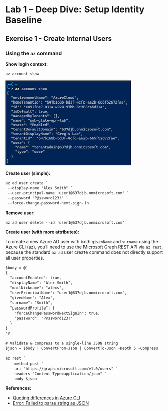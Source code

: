 # Lab 1 – Deep Dive: Setup Identity Baseline

## Exercise 1 - Create Internal Users

### Using the `az` command

**Show login context:**  

```pwsh
az account show
```

<img src='images/2025-10-09-03-38-58.png' width=400>

**Create user (simple):**

```pwsh
az ad user create `
 --display-name "Alex Smith" `
 --user-principal-name 'user1@637djb.onmicrosoft.com' `
 --password "P@ssword123!" `
 --force-change-password-next-sign-in
```

**Remove user:**

```pwsh
az ad user delete --id 'user1@637djb.onmicrosoft.com'
```

**Create user (with more attributes):**

To create a new Azure AD user with both `givenName` and `surname` using the
Azure CLI (az), you’ll need to use the Microsoft Graph REST API via `az rest`,
because the standard `az ad` user create command does not directly support all
user properties.

```pwsh
$body = @'
{
  "accountEnabled": true,
  "displayName": "Alex Smith",
  "mailNickname": "alexs",
  "userPrincipalName": "user1@637djb.onmicrosoft.com",
  "givenName": "Alex",
  "surname": "Smith",
  "passwordProfile": {
    "forceChangePasswordNextSignIn": true,
    "password": "P@ssword123!"
  }
}
'@

# Validate & compress to a single-line JSON string
$json = $body | ConvertFrom-Json | ConvertTo-Json -Depth 5 -Compress

az rest `
  --method post `
  --uri "https://graph.microsoft.com/v1.0/users" `
  --headers "Content-Type=application/json" `
  --body $json
```


**References:**  

* [Quoting differences in Azure CLI](https://learn.microsoft.com/en-us/cli/azure/use-azure-cli-successfully-quoting?view=azure-cli-latest&tabs=bash1%2Cbash2%2Cbash3#json-strings)
* [Error: Failed to parse string as JSON](https://learn.microsoft.com/en-us/cli/azure/use-azure-cli-successfully-troubleshooting?view=azure-cli-latest#error-failed-to-parse-string-as-json)
